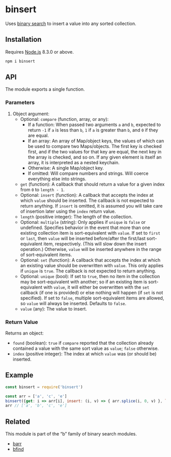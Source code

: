 # binsert

Uses [binary search](https://en.wikipedia.org/wiki/Binary_search_algorithm) to insert a value into any sorted collection.

## Installation

Requires [Node.js](https://nodejs.org/) 8.3.0 or above.

```bash
npm i binsert
```

## API

The module exports a single function.

### Parameters

1. Object argument:
    * Optional: `compare` (function, array, or any):
        * If a function: When passed two arguments `a` and `b`, expected to return `-1` if `a` is less than `b`, `1` if `a` is greater than `b`, and `0` if they are equal.
        * If an array: An array of Map/object keys, the values of which can be used to compare two Maps/objects. The first key is checked first, and if the two values for that key are equal, the next key in the array is checked, and so on. If any given element is itself an array, it is interpreted as a nested keychain.
        * Otherwise: A single Map/object key.
        * If omitted: Will compare numbers and strings. Will coerce everything else into strings.
    * `get` (function): A callback that should return a value for a given index from `0` to `length - 1`.
    * Optional: `insert` (function): A callback that accepts the index at which `value` should be inserted. The callback is not expected to return anything. If `insert` is omitted, it is assumed you will take care of insertion later using the `index` return value.
    * `length` (positive integer): The length of the collection.
    * Optional: `multiple` (string): Only applies if `unique` is `false` or undefined. Specifies behavior in the event that more than one existing collection item is sort-equivalent with `value`. If set to `first` or `last`, then `value` will be inserted before/after the first/last sort-equivalent item, respectively. (This will slow down the insert operation.) Otherwise, `value` will be inserted anywhere in the range of sort-equivalent items.
    * Optional: `set` (function): A callback that accepts the index at which an existing value should be overwritten with `value`. This only applies if `unique` is `true`. The callback is not expected to return anything.
    * Optional: `unique` (bool): If set to `true`, then no item in the collection may be sort-equivalent with another; so if an existing item is sort-equivalent with `value`, it will either be overwritten with the `set` callback (if one is provided) or else nothing will happen (if `set` is not specified). If set to `false`, multiple sort-equivalent items are allowed, so `value` will always be inserted. Defaults to `false`.
    * `value` (any): The value to insert.

### Return Value

Returns an object:

* `found` (boolean): `true` if `compare` reported that the collection already contained a value with the same sort value as `value`; `false` otherwise.
* `index` (positive integer): The index at which `value` was (or should be) inserted.

## Example

```javascript
const binsert = require('binsert')

const arr = ['a', 'c', 'e']
binsert({get: i => arr[i], insert: (i, v) => { arr.splice(i, 0, v) }, length: arr.length, value: 'b'}) // {found: false,  index: 1}
arr // ['a', 'b', 'c', 'e']
```

## Related

This module is part of the “b” family of binary search modules.

* [barr](https://github.com/lamansky/barr)
* [bfind](https://github.com/lamansky/bfind)
